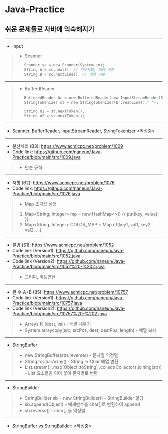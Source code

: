 # Java-Practice

## 쉬운 문제들로 자바에 익숙해지기

---
- Input
>- Scanner
>```c
>    Scanner sc = new Scanner(System.in);
>    String A = sc.next(); // 빈문자열, 개행 구분
>    String B = sc.nextLine(); // 개행 구분
>```
----
>- BufferdReader
>```c
>    BufferedReader br = new BufferedReader(new InputStreamReader(System.in));
>    StringTokenizer st = new StringTokenizer(br.readLine()," ");
>
>    String n1 = st.nextToken();
>    String n2 = st.nextToken();
>```
----
- Scanner, BufferReader, InputStreamReader, StringTokenizer <작성중>
----
- 분산처리 (B3): <https://www.acmicpc.net/problem/1009>
- Code link: <https://github.com/naneun/Java-Practice/blob/main/src/1009.java>
> - 단순 규칙
----
- 저항 (B2): <https://www.acmicpc.net/problem/1076>
- Code link: <https://github.com/naneun/Java-Practice/blob/main/src/1076.java>
> - Map 초기값 설정
>  1. Map<String, Integer> mp = new HashMap<>() {{ put(key, value); }};
>  2. Map<String, Integer> COLOR_MAP = Map.of(key1, val1, key2, val2, ...);
----
- 물병 (S1): <https://www.acmicpc.net/problem/1052>
- Code link (Version1): <https://github.com/naneun/Java-Practice/blob/main/src/1052.java>
- Code link (Version2): <https://github.com/naneun/Java-Practice/blob/main/src/1052%20-%202.java>
> - 그리디, 비트연산
----
- 큰 수 A+B (B5): <https://www.acmicpc.net/problem/10757>
- Code link (Version1): <https://github.com/naneun/Java-Practice/blob/main/src/10757.java>
- Code link (Version2): <https://github.com/naneun/Java-Practice/blob/main/src/10757%20-%202.java>
> - Arrays.fill(dest, val) - 배열 채우기
> - System.arraycopy(src, srcPos, dest, destPos, length) - 배열 복사
----
- StringBuffer
> - new StringBuffer(str).reverse() - 문자열 역정렬
> - String.toCharArray() - String -> Char 배열 변환
> - List.stream()
    .map(Object::toString)
    .collect(Collectors.joining(str)) - List 요소들을 이어 붙여 문자열로 변환
----
- StringBuilder
> - StringBuilder sb = new StringBuilder() - StringBuilder 할당
> - sb.append(Object) - 매개변수를 char[]로 변환하여 append
> - sb.reverse() - char[] 을 역정렬
----
- StringBuffer vs StringBuilder: <작성중>
